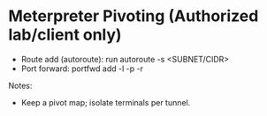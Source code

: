 # Meterpreter Pivoting (Authorized lab/client only)

- Route add (autoroute): run autoroute -s <SUBNET/CIDR>
- Port forward: portfwd add -l <LPORT> -p <RPORT> -r <RHOST>

Notes:
- Keep a pivot map; isolate terminals per tunnel.

